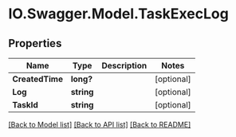# IO.Swagger.Model.TaskExecLog
## Properties

Name | Type | Description | Notes
------------ | ------------- | ------------- | -------------
**CreatedTime** | **long?** |  | [optional] 
**Log** | **string** |  | [optional] 
**TaskId** | **string** |  | [optional] 

[[Back to Model list]](../README.md#documentation-for-models) [[Back to API list]](../README.md#documentation-for-api-endpoints) [[Back to README]](../README.md)

